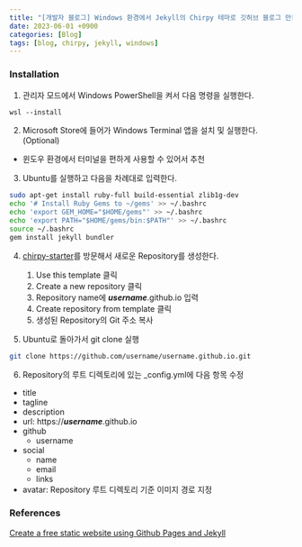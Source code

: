 ```yaml
---
title: "[개발자 블로그] Windows 환경에서 Jekyll의 Chirpy 테마로 깃허브 블로그 만들기"
date: 2023-06-01 +0900
categories: [Blog]
tags: [blog, chirpy, jekyll, windows]
---
```


### Installation

1. 관리자 모드에서 Windows PowerShell을 켜서 다음 명령을 실행한다.
```ps
wsl --install
```

2. Microsoft Store에 들어가 Windows Terminal 앱을 설치 및 실행한다. (Optional)
- 윈도우 환경에서 터미널을 편하게 사용할 수 있어서 추천

3. Ubuntu를 실행하고 다음을 차례대로 입력한다.
```sh
sudo apt-get install ruby-full build-essential zlib1g-dev
echo '# Install Ruby Gems to ~/gems' >> ~/.bashrc
echo 'export GEM_HOME="$HOME/gems"' >> ~/.bashrc
echo 'export PATH="$HOME/gems/bin:$PATH"' >> ~/.bashrc
source ~/.bashrc
gem install jekyll bundler
```

4. [chirpy-starter](https://github.com/cotes2020/chirpy-starter/)를 방문해서 새로운 Repository를 생성한다.
    1. Use this template 클릭
    2. Create a new repository 클릭
    3. Repository name에 ***username***.github.io 입력
    4. Create repository from template 클릭
    5. 생성된 Repository의 Git 주소 복사

5. Ubuntu로 돌아가서 git clone 실행
```sh
git clone https://github.com/username/username.github.io.git
```

6. Repository의 루트 디렉토리에 있는 _config.yml에 다음 항목 수정
- title
- tagline
- description
- url: https://***username***.github.io
- github
  - username
- social
  - name
  - email
  - links
- avatar: Repository 루트 디렉토리 기준 이미지 경로 지정

### References
[Create a free static website using Github Pages and Jekyll](https://dev.to/yashnigam/create-a-free-static-website-using-github-pages-and-jekyll-41a9)